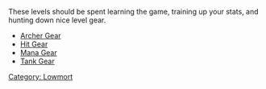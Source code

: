 These levels should be spent learning the game, training up your stats,
and hunting down nice level gear.

-   [Archer Gear](:Category:_Lowmort_1-10_Archer_Gear.md "wikilink")
-   [Hit Gear](:Category:_Lowmort_1-10_Hit_Gear_.md "wikilink")
-   [Mana Gear](:Category:_Lowmort_1-10_Mana_Gear_.md "wikilink")
-   [Tank Gear](:Category:_Lowmort_1-10_Tank_Gear_.md "wikilink")

[Category: Lowmort](Category:_Lowmort "wikilink")
